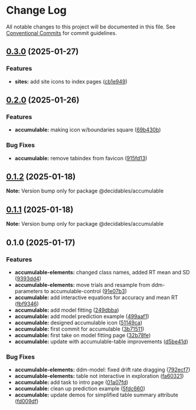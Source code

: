 # Change Log

All notable changes to this project will be documented in this file.
See [Conventional Commits](https://conventionalcommits.org) for commit guidelines.

## [0.3.0](https://github.com/decidables/decidables/compare/@decidables/accumulable@0.2.0...@decidables/accumulable@0.3.0) (2025-01-27)


### Features

* **sites:** add site icons to index pages ([cb1e949](https://github.com/decidables/decidables/commit/cb1e949958111f50704cfd5fcc12a29cfdef663c))



## [0.2.0](https://github.com/decidables/decidables/compare/@decidables/accumulable@0.1.2...@decidables/accumulable@0.2.0) (2025-01-26)


### Features

* **accumulable:** making icon w/boundaries square ([69b430b](https://github.com/decidables/decidables/commit/69b430bcf79b486e26f61c9ff30f0dd859c61c2e))


### Bug Fixes

* **accumulable:** remove tabindex from favicon ([915fd13](https://github.com/decidables/decidables/commit/915fd13b373db9d0c01dcb4945558769863258c1))



## [0.1.2](https://github.com/decidables/decidables/compare/@decidables/accumulable@0.1.1...@decidables/accumulable@0.1.2) (2025-01-18)

**Note:** Version bump only for package @decidables/accumulable





## [0.1.1](https://github.com/decidables/decidables/compare/@decidables/accumulable@0.1.0...@decidables/accumulable@0.1.1) (2025-01-18)

**Note:** Version bump only for package @decidables/accumulable





## 0.1.0 (2025-01-17)


### Features

* **accumulable-elements:** changed class names, added RT mean and SD ([9393dd4](https://github.com/decidables/decidables/commit/9393dd42f114f55257848be18eecf0c25ab22631))
* **accumulable-elements:** move trials and resample from ddm-parameters to accumulable-control ([91e07b3](https://github.com/decidables/decidables/commit/91e07b3397a8e642049dcee9fe9bd7709ec1228f))
* **accumulable:** add interactive equations for accuracy and mean RT ([fbf9346](https://github.com/decidables/decidables/commit/fbf93463222a141636838c22310f6f6aafe2b4ff))
* **accumulable:** add model fitting ([249dbba](https://github.com/decidables/decidables/commit/249dbba39fa7adea651bc5049c531bdddc4404fc))
* **accumulable:** add model prediction example ([499aaf1](https://github.com/decidables/decidables/commit/499aaf18b13cbab255f1ab45f44a7217b9f780be))
* **accumulable:** designed accumulable icon ([51149ca](https://github.com/decidables/decidables/commit/51149caabf27b2bbeea1fba1c0a0cbc5b77520e7))
* **accumulable:** first commit for accumulable ([3b71511](https://github.com/decidables/decidables/commit/3b7151158341367157c8e2547be3842d254aa6b7))
* **accumulable:** first take on model fitting page ([32b78fe](https://github.com/decidables/decidables/commit/32b78fe83a2aedee367ec16af06c786467e46283))
* **accumulable:** update with accumulable-table improvements ([d5be41d](https://github.com/decidables/decidables/commit/d5be41da7ae46494cc0f62290856e9e602a5f785))


### Bug Fixes

* **accumulable-elements:** ddm-model: fixed drift rate dragging ([792ecf7](https://github.com/decidables/decidables/commit/792ecf76a14237a3a4fed46f9e1a02760aa1d417))
* **accumulable-elements:** table not interactive in exploration ([fa60321](https://github.com/decidables/decidables/commit/fa60321cd99f6a6e423d6899a6d250ebad183164))
* **accumulable:** add task to intro page ([01a07fd](https://github.com/decidables/decidables/commit/01a07fd87c5deeb23e0794b26a881692ff26e90e))
* **accumulable:** clean up prediction example ([5fdc660](https://github.com/decidables/decidables/commit/5fdc66054d7d7749574a8f0769087d2c92740656))
* **accumulable:** update demos for simplified table summary attribute ([fd009df](https://github.com/decidables/decidables/commit/fd009df7e4eae14c83aacaeea4a0eb77096560f8))
